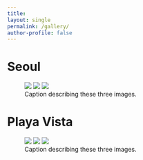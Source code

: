 ```yaml
---
title:
layout: single
permalink: /gallery/
author-profile: false
---
```


# Seoul

<figure class="third">
	<img src="/assets/images/HyoKang.png">
	<img src="/assets/images/HyoKang.png">
	<img src="/assets/images/HyoKang.png">
	<figcaption>Caption describing these three images.</figcaption>
</figure>

# Playa Vista

<figure class="third">
	<img src="/assets/images/HyoKang.png">
	<img src="/assets/images/HyoKang.png">
	<img src="/assets/images/HyoKang.png">
	<figcaption>Caption describing these three images.</figcaption>
</figure>
